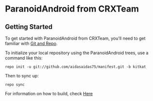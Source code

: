 ParanoidAndroid from CRXTeam
=========================

Getting Started
---------------

To get started with ParanoidAndroid from CRXTeam, you'll need to get
familiar with [Git and Repo](http://source.android.com/download/using-repo).

To initialize your local repository using the ParanoidAndroid trees, use a command like this:

    repo init -u git://github.com/aidasaidas75/manifest.git -b kitkat

Then to sync up:

    repo sync

For information on how to build, check [Here](https://github.com/AOSPA/manifest)
